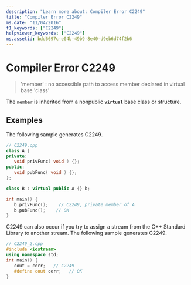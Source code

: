 ```yaml
---
description: "Learn more about: Compiler Error C2249"
title: "Compiler Error C2249"
ms.date: "11/04/2016"
f1_keywords: ["C2249"]
helpviewer_keywords: ["C2249"]
ms.assetid: bdd6697c-e04b-49b9-8e40-d9eb6d74f2b6
---
```

# Compiler Error C2249

> 'member' : no accessible path to access member declared in virtual base 'class'

The `member` is inherited from a nonpublic **`virtual`** base class or structure.

## Examples

The following sample generates C2249.

```cpp
// C2249.cpp
class A {
private:
   void privFunc( void ) {};
public:
   void pubFunc( void ) {};
};

class B : virtual public A {} b;

int main() {
   b.privFunc();    // C2249, private member of A
   b.pubFunc();    // OK
}
```

C2249 can also occur if you try to assign a stream from the C++ Standard Library to another stream.  The following sample generates C2249.

```cpp
// C2249_2.cpp
#include <iostream>
using namespace std;
int main() {
   cout = cerr;   // C2249
   #define cout cerr;   // OK
}
```
